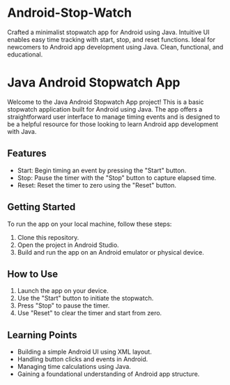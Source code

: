 # Android-Stop-Watch
Crafted a minimalist stopwatch app for Android using Java. Intuitive UI enables easy time tracking with start, stop, and reset functions. Ideal for newcomers to Android app development using Java. Clean, functional, and educational.

# Java Android Stopwatch App

Welcome to the Java Android Stopwatch App project! This is a basic stopwatch application built for Android using Java. The app offers a straightforward user interface to manage timing events and is designed to be a helpful resource for those looking to learn Android app development with Java.

## Features

- Start: Begin timing an event by pressing the "Start" button.
- Stop: Pause the timer with the "Stop" button to capture elapsed time.
- Reset: Reset the timer to zero using the "Reset" button.

## Getting Started

To run the app on your local machine, follow these steps:

1. Clone this repository.
2. Open the project in Android Studio.
3. Build and run the app on an Android emulator or physical device.

## How to Use

1. Launch the app on your device.
2. Use the "Start" button to initiate the stopwatch.
3. Press "Stop" to pause the timer.
4. Use "Reset" to clear the timer and start from zero.

## Learning Points

- Building a simple Android UI using XML layout.
- Handling button clicks and events in Android.
- Managing time calculations using Java.
- Gaining a foundational understanding of Android app structure.

